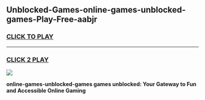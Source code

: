 
## Unblocked-Games-online-games-unblocked-games-Play-Free-aabjr
<h3>
<a href="https://premium76.site?title=online-games-unblocked-games&ref=15A">CLICK TO PLAY</a></h3>
<hr>

<h3>
<a href="https://premium76.site?title=online-games-unblocked-games&ref=15A">CLICK 2 PLAY</a>
  
</h3>

<a href="https://premium76.site?title=online-games-unblocked-games&ref=15A"><img src="https://clearcache.store/games.png"></a>


**online-games-unblocked-games games unblocked: Your Gateway to Fun and Accessible Online Gaming**
